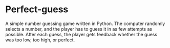 # Perfect-guess
A simple number guessing game written in Python. The computer randomly selects a number, and the player has to guess it in as few attempts as possible. After each guess, the player gets feedback whether the guess was too low, too high, or perfect.
